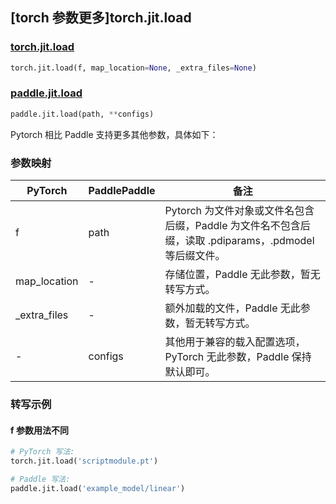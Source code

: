 ## [torch 参数更多]torch.jit.load

### [torch.jit.load](https://pytorch.org/docs/stable/generated/torch.jit.load.html#torch.jit.load)

```python
torch.jit.load(f, map_location=None, _extra_files=None)
```

### [paddle.jit.load](https://www.paddlepaddle.org.cn/documentation/docs/zh/api/paddle/jit/load_cn.html)

```python
paddle.jit.load(path, **configs)
```

Pytorch 相比 Paddle 支持更多其他参数，具体如下：

### 参数映射

| PyTorch       | PaddlePaddle | 备注                                                                |
| ------------- | ------------ | ------------------------------------------------------------------- |
| f             | path         | Pytorch 为文件对象或文件名包含后缀，Paddle 为文件名不包含后缀，读取 .pdiparams，.pdmodel 等后缀文件。                       |
| map_location  | -            | 存储位置，Paddle 无此参数，暂无转写方式。    |
| \_extra_files | -            | 额外加载的文件，Paddle 无此参数，暂无转写方式。    |
| -             | configs      | 其他用于兼容的载入配置选项，PyTorch 无此参数，Paddle 保持默认即可。 |

### 转写示例

#### f 参数用法不同

```python
# PyTorch 写法:
torch.jit.load('scriptmodule.pt')

# Paddle 写法:
paddle.jit.load('example_model/linear')
```
